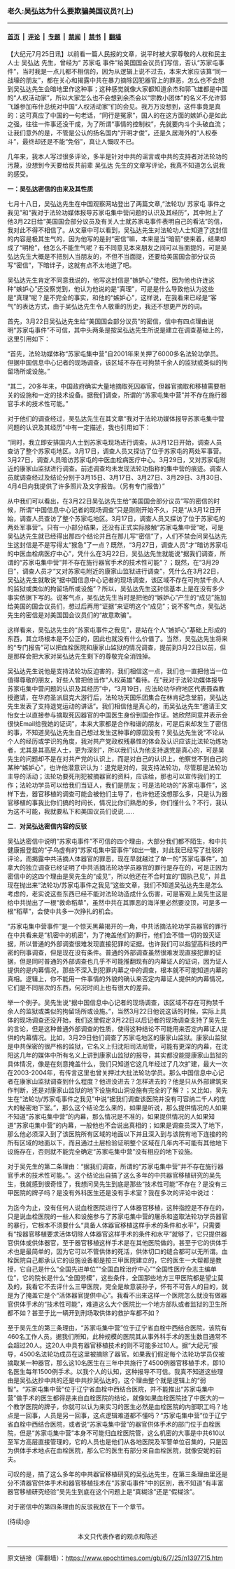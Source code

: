 ### 老久:吴弘达为什么要欺骗美国议员?(上)

---

#### [首页](../../../..?n1397715) &nbsp;|&nbsp; [评论](../../../../../epoch-comment?n1397715) &nbsp;|&nbsp; [专题](../../../../../epoch-special?n1397715) &nbsp;|&nbsp; [禁闻](../../../../../epoch-news?n1397715) &nbsp;|&nbsp; [禁书](../../../../../books?n1397715) &nbsp;|&nbsp; [翻墙](https://github.com/gfw-breaker/nogfw/blob/master/README.md?n1397715)


<div class="post_content" id="artbody" itemprop="articleBody">
 <!-- article content begin -->
 <p>
  【大纪元7月25日讯】以前看一篇人民报的文章，说平时被大家尊敬的人权和民主人士
  <ok href="https://www.epochtimes.com/gb/tag/%E5%90%B4%E5%BC%98%E8%BE%BE.html">
   吴弘达
  </ok>
  先生，曾经为“
  <ok href="https://www.epochtimes.com/gb/tag/%E8%8B%8F%E5%AE%B6%E5%B1%AF.html">
   苏家屯
  </ok>
  事件”给美国国会议员们写信，否认“苏家屯事件”，当时我是一点儿都不相信的，因为从逻辑上说不过去，本来大家应该算“同一战壕的朋友”，都在关心和揭露中共在暴力摘除囚犯器官上的罪恶，怎么也不会想到吴弘达先生会暗地里作这种事；这种感觉就像大家都知道余杰和郭飞雄都是中国的“人权活动家”，所以大家怎么也不会想到余杰会以“宗教小团体”的名义不允许郭飞雄参加布什总统对中国“人权活动家”们的会见。我万万没想到，这件事竟是真的：这可真应了中国的一句老话，“同行是冤家”，国人的在这方面的嫉妒心是如此之强，往往一件事还没干成，为了所谓“事情的控制权”，先就要内斗个头破血流；让我们意外的是，不管是公认的扬名国内“开明才俊”，还是久居海外的“人权泰斗”，最终却还是不能“免俗”，真让人慨叹不已。
 </p>
 <p>
  几年来，我本人写过很多评论，多半是针对中共的谣言或中共的支持者对法轮功的污蔑，没想到今天要给反共前辈
  <ok href="https://www.epochtimes.com/gb/tag/%E5%90%B4%E5%BC%98%E8%BE%BE.html">
   吴弘达
  </ok>
  先生的文章写评论，我真不知道怎么说我的感受。
 </p>
 <p>
  <b>
   一：吴弘达密信的由来及其性质
  </b>
 </p>
 <p>
  七月十八日，吴弘达先生在中国观察网站登出了两篇文章,“法轮功/
  <ok href="https://www.epochtimes.com/gb/tag/%E8%8B%8F%E5%AE%B6%E5%B1%AF.html">
   苏家屯
  </ok>
  事件之我见”和“我对于法轮功媒体报导苏家屯集中营问题的认识及其经历”，其中附上了他3月22日给“美国国会部分议员及有关人士就苏家屯事件表明自己的看法”的信，我对此不得不相信了。从文章中可以看到，吴弘达先生对法轮功人士知道了这封信的内容是极其生气的，因为他写的是封“密信”嘛，本来是当“暗箭”使来着，结果却成了“明枪”，他怎么不能生气呢？有不同意见本来朋友之间可以当面提的，可是吴弘达先生大概是不把别人当朋友的，不但不当面提，还要给美国国会部分议员写“密信”，下暗绊子，这就有点不太地道了吧。
 </p>
 <p>
  吴弘达先生肯定不同意我说的，他写这封信是“嫉妒心”使然，因为他也许连这种“嫉妒心”还没察觉到，他认为他说的是“真理”，可是是什么导致他认为这些是“真理”呢？是不完全的事实，和他的“嫉妒心”，这样说，在我看来已经是“客气”的表达方式，由于吴弘达先生令人敬重的历史，我还不想更严厉的词。
 </p>
 <p>
  首先，3月22日吴弘达先生给“美国国会部分议员”的密信，信中有四点理由说明“苏家屯事件”不可信，其中头两条是按吴弘达先生所说是建立在调查基础上的，这里引用如下：
 </p>
 <p>
  “首先，法轮功媒体称“苏家屯集中营”自2001年来关押了6000多名法轮功学员。但据中国信息中心记者的现场调查，该区域不存在可拘禁千余人的监狱或类似的拘留场所或设施。”
 </p>
 <p>
  “其二，20多年来，中国政府确实大量地摘取死囚器官，但器官摘取和移植需要相关的设施和一定的技术设备。据我们调查，所谓的“苏家屯集中营”并不存在施行器官手术的技术性可能。”
 </p>
 <p>
  对于他们的调查经过，吴弘达先生在其文章“我对于法轮功媒体报导苏家屯集中营问题的认识及其经历”中有一定描述，我也引用如下：
 </p>
 <p>
  “同时，我立即安排国内人士到苏家屯现场进行调查。从3月12日开始，调查人员查访了整个苏家屯地区。3月17日，调查人员又探访了位于苏家屯的两处军事营。3月27日，调查人员暗访苏家屯的中医血栓病医疗中心。3月29日，又对苏家屯附近的康家山监狱进行调查。前述调查均未发现法轮功指称的集中营的痕迹。调查人员就调查经过及结论分别于3月15日、3月17日、3月27日、3月29日、3月30日、4月4日向我提供了许多照片及文字报告。（另有专门报告）”
 </p>
 <p>
  从中我们可以看出，在3月22日吴弘达先生给“美国国会部分议员”写的密信的时候，所谓“中国信息中心记者的现场调查”只是刚刚开始不久，只是“从3月12日开始，调查人员查访了整个苏家屯地区。3月17日，调查人员又探访了位于苏家屯的两处军事营”。只有一小部分结果，还没有正式实际接触“苏家屯集中营”呢，可是吴弘达先生就已经得出那四个结论并且在那儿写“密信”了，人们不禁会问吴弘达先生这封信是不是写得太“猴急”了一点？既然，“3月27日，调查人员”才“暗访苏家屯的中医血栓病医疗中心”，凭什么在3月22日，吴弘达先生就能说“据我们调查，所谓的“苏家屯集中营”并不存在施行器官手术的技术性可能”？；既然，在“3月29日”，调查人员才“又对苏家屯附近的康家山监狱进行调查”，凭什么在3月22日，吴弘达先生就敢说“据中国信息中心记者的现场调查，该区域不存在可拘禁千余人的监狱或类似的拘留场所或设施”？所以，吴弘达先生这封信基本上是在没有多少事实依据下写的。说客气点，吴弘达先生当时是把他的“嫉妒心”产生的“成见”施加给美国的国会议员们，想过后再用“证据”来证明这个“成见”；说不客气点，吴弘达先生的密信是对美国国会议员们的“故意欺骗”。
 </p>
 <p>
  这样看来，吴弘达先生的“苏家屯事件之我见”，是站在个人“嫉妒心”基础上形成的东西，其立场根本是不公正的，因此也就没有什么价值了。当然，吴弘达先生将来的“专门报告”可以把血栓医院和康家山监狱的情况调查，提前到3月22日以前，但是那样会把大家对吴弘达先生剩下的尊敬完全消蚀掉。
 </p>
 <p>
  吴弘达先生说他是支持法轮功反迫害的，我们相信这一点，我们也一直把他当一位值得尊敬的朋友，好些人曾把他当作“人权英雄”看待。在“我对于法轮功媒体报导苏家屯集中营问题的认识及其经历”中，“3月19日，应法轮功华府地区代表聂森教授邀请，在华府圣派屈克大游行后，法轮功天国乐团集合在林肯纪念堂前，吴弘达先生发表了支持退党运动的讲话”。我们相信他是真心的，而吴弘达先生“邀请王文怡女士以直接参与摘取死囚器官的中国医生身份到国会作证。她欣然同意并表示会很快Email给我她的证词”，本来大家都是合作和谐的朋友，可是后来却发生了密信的事，不知道吴弘达先生自己想过发生这种事的原因没有？吴弘达先生说“不论从个人的经历或学识的角度，我对共产党政权残暴性的体会及认识应该比法轮功炼功者，尤其是其高层人士，更为深刻”，所以我们认为他支持退党是真心的，可是吴先生的问题却不是在对共产党的认识上，而是对自己的认识上，他察觉不到自己的某种“嫉妒心”，也许他潜意识认为：退党是对的，我支持法轮功，尽管那是法轮功主导的活动；法轮功要死刑犯被摘器官的资料，应该给，那也可以宣传我们的工作；法轮功学员可以给我们当证人，我们是朋友；可是法轮功的“苏家屯事件”，这样下去，器官移植的调查可能会被他们主导了，也许他还没想那么多，只是认为器官移植的事我比你们搞的时间长，情况比你们熟悉的多，你们懂什么？不行，我认为这不可能，我就要私下和美国议员们说说……
 </p>
 <p>
  <b>
   二．对吴弘达密信内容的反驳
  </b>
 </p>
 <p>
  吴弘达密信中说明“苏家屯事件”不可信的四个理由，大部分我们都不陌生，和中共健康报登载的“子乌虚有的“苏家屯集中营事件”如出一辙，对此我已经写了批驳的评论，而揭露中共活摘人体器官的罪恶，现在早就越过了单一的“苏家屯事件”，加拿大的独立调查已经证明了中共活摘法轮功学员器官的罪行是存在的，可是正因为密信中的这四个理由是吴先生的“成见”，所以他还在不合时宜的“固执己见”，并且现在抛出来“法轮功/苏家屯事件之我见”这些文章，我们不知道吴弘达先生是怎么考虑的，老实说这些东西已经不能对法轮功造成什么伤害，可是客观上吴先生这是给中共抛出了一根“救命稻草”，虽然中共在其罪恶的海洋里必然要没顶，可是多一根“稻草”，会使中共多一次挣扎的机会。
 </p>
 <p>
  “苏家屯集中营事件”是一个惊天黑幕揭开的一角，中共活摘法轮功学员器官的罪行在中共看来是“机密中的机密”，为了掩盖他们的罪行，他们会不惜一切的毁灭证据，所以普通的外部调查很难发现直接犯罪的证据。也许我们可以指望高科技的严密的刑事调查，但是现在没有条件。普通的外部调查虽然很难发现直接犯罪的证据，但是同时普通的外部调查也几乎不可能推翻现有的内幕证人的证词，因为证人提供的是内幕情况，那些不深入到犯罪内幕之中的调查，根本就不可能知道内幕的真相。逻辑上，你不能用一件事情的外貌的确认来否定内幕证人提供的内幕情况，它们是不同层次的东西，何况时间上也有很大的差异。
 </p>
 <p>
  举一个例子。吴先生说“据中国信息中心记者的现场调查，该区域不存在可拘禁千余人的监狱或类似的拘留场所或设施。”，当然3月22日他说这话的时候，实际上具体的现场调查还没开始，我们这里假定3月22日以后记者的现场调查支持了吴先生的言论，但是这种普通外部调查的性质，使得这种结论不可能用来否定内幕证人提供的内幕情况。比如，3月29日他们调查了苏家屯地区的康家山监狱。康家山监狱是中共保密的很严格的监狱，它名义上归沈阳司法局管，可能有更深的内幕，在沈阳这几年的媒体中所有名义上讲到康家山监狱的报导，其实都没能提康家山监狱的具体情况，像是在刻意掩盖什么，我们只知道它这几年经过了几次扩建，最大一次在2003-2004年，有传言这里也曾关押过大批法轮功学员。那么中国信息中心记者在康家山监狱调查到什么程度？他进没进去？怎样进去的？他是只从外部建筑来作判断，还是对康家山监狱的地下设施和山洞设施有完全的了解？；又比如，吴先生在“法轮功/苏家屯事件之我见”中说“据我们调查该医院并没有可容纳二千人的庞大的秘密地下室。”，那么这个结论怎么来的，如果是听说，那么提供情况的人如果不知道“苏家屯集中营”的内幕，那么情况是不准的，如果提供情况的人如果知道“苏家屯集中营”的内幕，一般他也不会说出真相的；如果是调查员深入了地下，那么他必须深入到了该医院所有区域的地面以下并且深入到与该院有地下连接的的所有区域的地面以下，而且通过土层检验证明整个区域在几年内不可能有其他地下设施存在，否则就不能完全确定“苏家屯集中营”没有相应的地下设施。
 </p>
 <p>
  对于吴先生的第二条理由：“据我们调查，所谓的“苏家屯集中营”并不存在施行器官手术的技术性可能。”。这个结论出自搞了这么多年的中共器官移植研究的吴先生，我就感到很奇怪了，我想问吴先生到底是那些“技术性可能”不存在？是没有三甲医院的牌子吗？是没有外科医生还是没有手术室？我在多次的评论中说过：
 </p>
 <p>
  为迄今为止，没有任何人说血栓医院进行了人体器官移植，这种指控是不存在的，只是说血栓医院的一些人和设施参与了苏家屯集中营的屠杀和盗取法轮功学员器官的暴行，它根本不须要什么“具备人体器官移植这样手术的条件和水平”，只需要有“按器官移植要求活体切除人体器官这样手术的条件和水平”就够了，它只提供器官供体或供体器官，至于器官移植这样手术是在其他医院做的。甚至于它的供体手术也是最简单的，因为它可以不管供体的死活，供体切口的缝合都可以无所谓。血栓医院自己都承认它的设施设备都是按三甲医院建立的，它的医生一大帮都是教授，它自己是什么“全国先进单位”“全国血栓治疗中心”“全国性医疗杂志主编单位”，它的院长是什么“全国劳模”，这些条件，全国那些地方三甲医院都是望尘莫及的，我看它不去评什么三甲医院，完全是故意装孙子，怀有不可告人的目的，就是为了掩盖它是个“活体器官提供中心”。我看不出来这样一个医院怎么就没有做器官供体手术的“技术性可能”，难道这么大个医院比一个地方部队或者监狱的卫生所都不如？甚至于比一辆开到刑场取供体的救护车都不如？
 </p>
 <p>
  至于吴先生的第三条理由，“苏家屯集中营”位于辽宁省血栓中西结合医院，该院有460名工作人员。据我们所知，此种规模的医院其从事外科手术的医生数目通常不会超过20人。这20人中具有器官移植技术的则不可能多过10人。据“大纪元”报导，4500名法轮功成员在这里被摘除了器官。如果我们假定每个法轮功学员仅被摘取某一种器官，那么这10名医生在三年中共施行了4500例器官移植手术，即10名医生每年1500例手术。以我个人的认知，这种报导不可信。我真不知道这些理由是吴弘达抄中共的还是中共抄吴弘达的，这个理由整个就是逻辑上的“弱智”。“苏家屯集中营”位于辽宁省血栓中西结合医院，并不能推出“苏家屯集中营”做手术的医生都得是来自血栓医院的结论，就像如果血栓医院挂了中医大的一个教学医院的牌子，你就可以认为来实习的医生必然是血栓医院的内部职工吗？地点是一回事，人员是另一回事，这点逻辑难道都不懂吗？“苏家屯集中营”位于辽宁省血栓中西结合医院，或者说“苏家屯集中营”的器官供体手术的部门位于血栓医院，但是“苏家屯集中营”本身不可能归血栓医院管，这么机密的大事是中共610以至军方高层直接管理的，它的人员也是他们从各地医院及军警单位召集的，只是因为供体手术地点在血栓医院，那么它的医生有部分来自血栓医院，就像安妮的前夫。
 </p>
 <p>
  可叹的是，搞了这么多年的中共器官移植研究的吴弘达先生，在第三条理由里还是分不清器官供体手术和器官移植技术在“苏家屯事件”中的区别，我不知道“有丰富器官移植研究经验”吴先生到底在这个问题上是“真糊涂”还是“假糊涂”。
 </p>
 <p>
  对于密信中的第四条理由的反驳我放在下一个章节。
 </p>
 <p>
  (待续)@
  <font color="#ffffff">
   (http://www.dajiyuan.com)
  </font>
  <br/>
  <center>
   <font class="GY13">
    本文只代表作者的观点和陈述
   </font>
  </center>
 </p>
 <!-- article content end -->
 <div id="below_article_ad">
 </div>
</div>


---

原文链接（需翻墙）：https://www.epochtimes.com/gb/6/7/25/n1397715.htm
